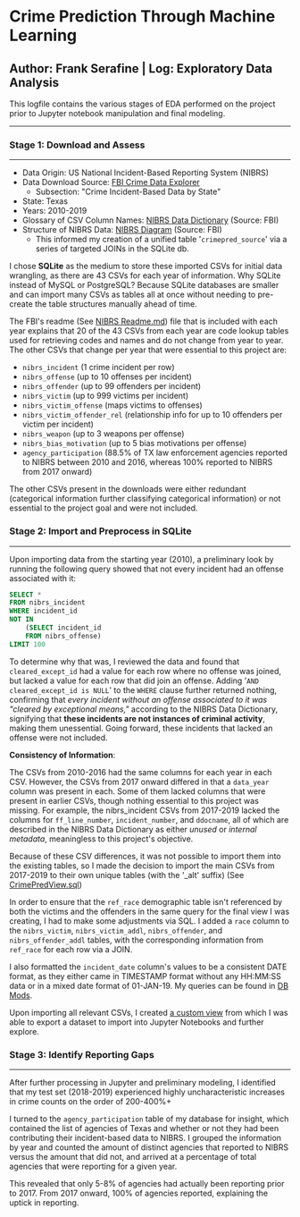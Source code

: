 # Crime Prediction Through Machine Learning
## Author: Frank Serafine | Log: Exploratory Data Analysis

This logfile contains the various stages of EDA performed on the project prior to Jupyter notebook manipulation and final modeling.

---
### Stage 1: Download and Assess
---

- Data Origin: US National Incident-Based Reporting System (NIBRS)
- Data Download Source: [FBI Crime Data Explorer](https://crime-data-explorer.fr.cloud.gov/pages/downloads)
    - Subsection: "Crime Incident-Based Data by State"
- State: Texas
- Years: 2010-2019
- Glossary of CSV Column Names: [NIBRS Data Dictionary](NIBRS_DataDictionary.pdf) (Source: FBI)
- Structure of NIBRS Data: [NIBRS Diagram](nibrs_diagram.pdf) (Source: FBI)
    - This informed my creation of a unified table  '`crimepred_source`' via a series of targeted JOINs in the SQLite db.

I chose **SQLite** as the medium to store these imported CSVs for initial data wrangling, as there are 43 CSVs for each year of information. Why SQLite instead of MySQL or PostgreSQL? Because SQLite databases are smaller and can import many CSVs as tables all at once without needing to pre-create the table structures manually ahead of time.

The FBI's readme (See [NIBRS Readme.md](https://github.com/fserafine/CrimePrediction/blob/main/NIBRS_README.md)) file that is included with each year explains that 20 of the 43 CSVs from each year are code lookup tables used for retrieving codes and names and do not change from year to year. The other CSVs that change per year that were essential to this project are:

- `nibrs_incident` (1 crime incident per row)
- `nibrs_offense` (up to 10 offenses per incident)
- `nibrs_offender` (up to 99 offenders per incident)
- `nibrs_victim` (up to 999 victims per incident)
- `nibrs_victim_offense` (maps victims to offenses)
- `nibrs_victim_offender_rel` (relationship info for up to 10 offenders per victim per incident)
- `nibrs_weapon` (up to 3 weapons per offense)
- `nibrs_bias_motivation` (up to 5 bias motivations per offense)
- `agency_participation` (88.5% of TX law enforcement agencies reported to NIBRS between 2010 and 2016, whereas 100% reported to NIBRS from 2017 onward)

The other CSVs present in the downloads were either redundant (categorical information further classifying categorical information) or not essential to the project goal and were not included.

### Stage 2: Import and Preprocess in SQLite
---
Upon importing data from the starting year (2010), a preliminary look by running the following query showed that not every incident had an offense associated with it:
``` sql
SELECT * 
FROM nibrs_incident 
WHERE incident_id 
NOT IN 
    (SELECT incident_id 
    FROM nibrs_offense) 
LIMIT 100
```

To determine why that was, I reviewed the data and found that `cleared_except_id` had a value for each row where no offense was joined, but lacked a value for each row that did join an offense. Adding '`AND cleared_except_id is NULL`' to the `WHERE` clause further returned nothing, confirming that _every incident without an offense associated to it was "cleared by exceptional means,"_ according to the NIBRS Data Dictionary, signifying that **these incidents are not instances of criminal activity**, making them unessential. Going forward, these incidents that lacked an offense were not included.

**Consistency of Information**:

The CSVs from 2010-2016 had the same columns for each year in each CSV. However, the CSVs from 2017 onward differed in that a `data_year` column was present in each. Some of them lacked columns that were present in earlier CSVs, though nothing essential to this project was missing. For example, the nibrs_incident CSVs from 2017-2019 lacked the columns for `ff_line_number`, `incident_number`, and `ddocname`, all of which are described in the NIBRS Data Dictionary as either _unused_ or _internal metadata_, meaningless to this project's objective. 

Because of these CSV differences, it was not possible to import them into the existing tables, so I made the decision to import the main CSVs from 2017-2019 to their own unique tables (with the '_alt' suffix) (See [CrimePredView.sql](CrimePredView.sql))

In order to ensure that the `ref_race` demographic table isn't referenced by both the victims and the offenders in the same query for the final view I was creating, I had to make some adjustments via SQL. I added a `race` column to the `nibrs_victim`, `nibrs_victim_addl`, `nibrs_offender`, and `nibrs_offender_addl` tables, with the corresponding information from `ref_race` for each row via a JOIN. 

I also formatted the `incident_date` column's values to be a consistent DATE format, as they either came in TIMESTAMP format without any HH:MM:SS data or in a mixed date format of 01-JAN-19. My queries can be found in [DB Mods](DBMods.sql).

Upon importing all relevant CSVs, I created [a custom view](CrimePredView.sql) from which I was able to export a dataset to import into Jupyter Notebooks and further explore.

### Stage 3: Identify Reporting Gaps
---

After further processing in Jupyter and preliminary modeling, I identified that my test set (2018-2019) experienced highly uncharacteristic increases in crime counts on the order of 200-400%+

I turned to the `agency_participation` table of my database for insight, which contained the list of agencies of Texas and whether or not they had been contributing their incident-based data to NIBRS. I grouped the information by year and counted the amount of distinct agencies that reported to NIBRS versus the amount that did not, and arrived at a percentage of total agencies that were reporting for a given year.

This revealed that only 5-8% of agencies had actually been reporting prior to 2017. From 2017 onward, 100% of agencies reported, explaining the uptick in reporting.